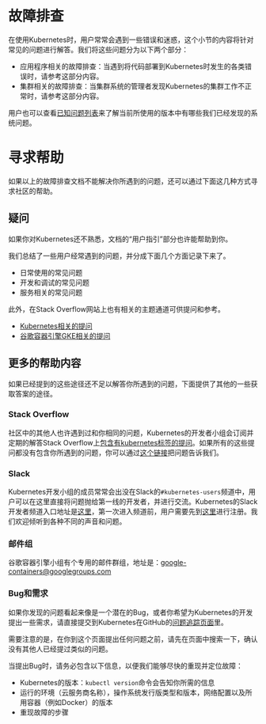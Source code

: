 # 故障排查

在使用Kubernetes时，用户常常会遇到一些错误和迷惑，这个小节的内容将针对常见的问题进行解答。我们将这些问题分为以下两个部分：

- 应用程序相关的故障排查：当遇到将代码部署到Kubernetes时发生的各类错误时，请参考这部分内容。
- 集群相关的故障排查：当集群系统的管理者发现Kubernetes的集群工作不正常时，请参考这部分内容。

用户也可以查看[已知问题列表](https://github.com/kubernetes/kubernetes/blob/master/docs/user-guide/known-issues.md)来了解当前所使用的版本中有哪些我们已经发现的系统问题。

# 寻求帮助

如果以上的故障排查文档不能解决你所遇到的问题，还可以通过下面这几种方式寻求社区的帮助。

## 疑问

如果你对Kubernetes还不熟悉，文档的“用户指引”部分也许能帮助到你。

我们总结了一些用户经常遇到的问题，并分成下面几个方面记录下来了。

- 日常使用的常见问题
- 开发和调试的常见问题
- 服务相关的常见问题

此外，在Stack Overflow网站上也有相关的主题通道可供提问和参考。

- [Kubernetes相关的提问](http://stackoverflow.com/questions/tagged/kubernetes)
- [谷歌容器引擎GKE相关的提问](http://stackoverflow.com/questions/tagged/google-container-engine)

## 更多的帮助内容

如果已经提到的这些途径还不足以解答你所遇到的问题，下面提供了其他的一些获取答案的途径。

### Stack Overflow

社区中的其他人也许遇到过和你相同的问题，Kubernetes的开发者小组会订阅并定期的解答Stack Overflow上[包含有kubernetes标签的提问](http://stackoverflow.com/questions/tagged/kubernetes)。如果所有的这些提问都没有包含你所遇到的问题，你可以通过[这个链接](http://stackoverflow.com/questions/ask?tags=kubernetes)把问题告诉我们。

### Slack

Kubernetes开发小组的成员常常会出没在Slack的`#kubernetes-users`频道中，用户可以在这里直接将问题抛给第一线的开发者，并进行交流。Kubernetes的Slack开发者频道入口地址是[这里](https://kubernetes.slack.com/)，第一次进入频道前，用户需要先到[这里](http://slack.kubernetes.io/)进行注册。我们欢迎倾听到各种不同的声音和问题。

### 邮件组

谷歌容器引擎小组有个专用的邮件群组，地址是：[google-containers@googlegroups.com](https://groups.google.com/forum/#!forum/google-containers)

### Bug和需求

如果你发现的问题看起来像是一个潜在的Bug，或者你希望为Kubernetes的开发提出一些需求，请直接提交到Kubernetes在GitHub的[问题追踪页面](https://github.com/kubernetes/kubernetes/issues)里。

需要注意的是，在你到这个页面提出任何问题之前，请先在页面中搜索一下，确认没有其他人已经提过类似的问题。

当提出Bug时，请务必包含以下信息，以便我们能够尽快的重现并定位故障：

- Kubernetes的版本：`kubectl version`命令会告知你所需的信息
- 运行的环境（云服务商名称），操作系统发行版类型和版本，网络配置以及所用容器（例如Docker）的版本
- 重现故障的步骤